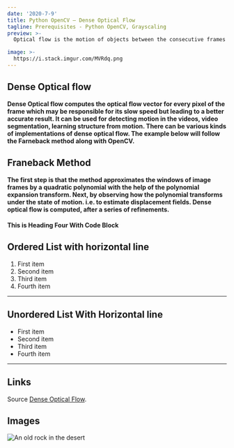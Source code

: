 ```yaml
---
date: '2020-7-9'
title: Python OpenCV – Dense Optical Flow
tagline: Prerequisites - Python OpenCV, Grayscaling
preview: >-
  Optical flow is the motion of objects between the consecutive frames of the sequence, caused by the relative motion between the camera and the object. It can be of two types-Sparse Optical flow and Dense Optical flow.

image: >-
  https://i.stack.imgur.com/MVRdq.png
---
```


## Dense Optical flow

**Dense Optical flow computes the optical flow vector for every pixel of the frame which may be responsible for its slow speed but leading to a better accurate result. It can be used for detecting motion in the videos, video segmentation, learning structure from motion. There can be various kinds of implementations of dense optical flow. The example below will follow the Farneback method along with OpenCV.**

## Franeback Method

**The first step is that the method approximates the windows of image frames by a quadratic polynomial with the help of the polynomial expansion transform. Next, by observing how the polynomial transforms under the state of motion. i.e. to estimate displacement fields. Dense optical flow is computed, after a series of refinements.**



#### This is Heading Four With Code Block



## Ordered List with horizontal line

1. First item
2. Second item
3. Third item
4. Fourth item

---

## Unordered List With Horizontal line

- First item
- Second item
- Third item
- Fourth item

---

## Links

Source [Dense Optical Flow](https://www.geeksforgeeks.org/python-opencv-dense-optical-flow/?ref=lbp).

## Images

![An old rock in the desert](https://i.stack.imgur.com/MVRdq.png)
